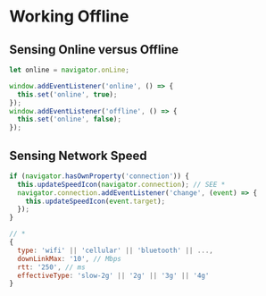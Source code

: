 # Working Offline

## Sensing Online versus Offline

```javascript
let online = navigator.onLine;

window.addEventListener('online', () => {
  this.set('online', true);
});
window.addEventListener('offline', () => {
  this.set('online', false);
});
```

## Sensing Network Speed

```javascript
if (navigator.hasOwnProperty('connection')) {
  this.updateSpeedIcon(navigator.connection); // SEE *
  navigator.connection.addEventListener('change', (event) => {
    this.updateSpeedIcon(event.target);
  });
}

// *
{
  type: 'wifi' || 'cellular' || 'bluetooth' || ...,
  downLinkMax: '10', // Mbps
  rtt: '250', // ms
  effectiveType: 'slow-2g' || '2g' || '3g' || '4g'
}
```
